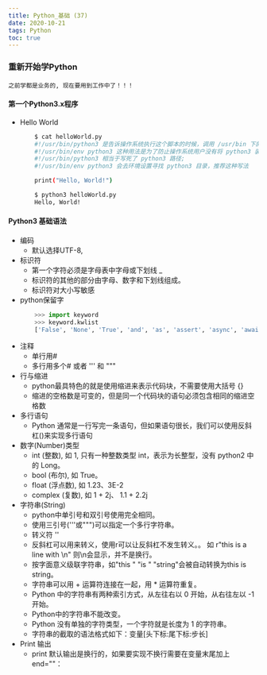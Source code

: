 ```yaml
---
title: Python_基础 (37)
date: 2020-10-21
tags: Python
toc: true
---
```


### 重新开始学Python
    之前学都是业务的, 现在要用到工作中了！！！

<!-- more -->

#### 第一个Python3.x程序
- Hello World
    ```bash
        $ cat helloWorld.py
        #!/usr/bin/python3 是告诉操作系统执行这个脚本的时候，调用 /usr/bin 下的 python3 解释器；
        #!/usr/bin/env python3 这种用法是为了防止操作系统用户没有将 python3 装在默认的 /usr/bin 路径里。当系统看到这一行的时候，首先会到 env 设置里查找 python3 的安装路径，再调用对应路径下的解释器程序完成操作。
        #!/usr/bin/python3 相当于写死了 python3 路径;
        #!/usr/bin/env python3 会去环境设置寻找 python3 目录，推荐这种写法

        print("Hello, World!")

        $ python3 helloWorld.py
        Hello, World!
    ```

#### Python3 基础语法
- 编码
    * 默认选择UTF-8, 
- 标识符
    * 第一个字符必须是字母表中字母或下划线 _ 
    * 标识符的其他的部分由字母、数字和下划线组成。
    * 标识符对大小写敏感
- python保留字
    ```python
        >>> import keyword
        >>> keyword.kwlist
        ['False', 'None', 'True', 'and', 'as', 'assert', 'async', 'await', 'break', 'class', 'continue', 'def', 'del', 'elif', 'else', 'except', 'finally', 'for', 'from', 'global', 'if', 'import', 'in', 'is', 'lambda', 'nonlocal', 'not', 'or', 'pass', 'raise', 'return', 'try', 'while', 'with', 'yield']
    ```
- 注释
    * 单行用#
    * 多行用多个# 或者 ''' 和 """
- 行与缩进
    * python最具特色的就是使用缩进来表示代码块，不需要使用大括号 {} 
    * 缩进的空格数是可变的，但是同一个代码块的语句必须包含相同的缩进空格数
- 多行语句
    * Python 通常是一行写完一条语句，但如果语句很长，我们可以使用反斜杠(\)来实现多行语句
- 数字(Number)类型
    * int (整数), 如 1, 只有一种整数类型 int，表示为长整型，没有 python2 中的 Long。
    * bool (布尔), 如 True。
    * float (浮点数), 如 1.23、3E-2
    * complex (复数), 如 1 + 2j、 1.1 + 2.2j
- 字符串(String)
    * python中单引号和双引号使用完全相同。
    * 使用三引号('''或""")可以指定一个多行字符串。
    * 转义符 '\'
    * 反斜杠可以用来转义，使用r可以让反斜杠不发生转义。。 如 r"this is a line with \n" 则\n会显示，并不是换行。
    * 按字面意义级联字符串，如"this " "is " "string"会被自动转换为this is string。
    * 字符串可以用 + 运算符连接在一起，用 * 运算符重复。
    * Python 中的字符串有两种索引方式，从左往右以 0 开始，从右往左以 -1 开始。
    * Python中的字符串不能改变。
    * Python 没有单独的字符类型，一个字符就是长度为 1 的字符串。
    * 字符串的截取的语法格式如下：变量[头下标:尾下标:步长]
- Print 输出
    * print 默认输出是换行的，如果要实现不换行需要在变量末尾加上 end=""：



